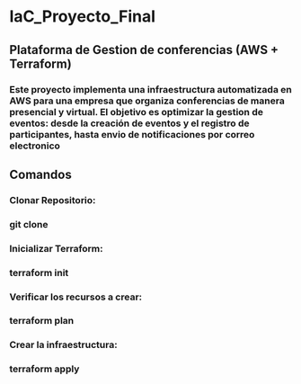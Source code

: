 # IaC_Proyecto_Final

## Plataforma de Gestion de conferencias (AWS + Terraform)
### Este proyecto implementa una infraestructura automatizada en AWS para una empresa que organiza conferencias de manera presencial y virtual. El objetivo es optimizar la gestion de eventos: desde la creación de eventos y el registro de participantes, hasta envio de notificaciones por correo electronico

## Comandos
### Clonar Repositorio: 
### git clone
### Inicializar Terraform: 
### terraform init
### Verificar los recursos a crear: 
### terraform plan
### Crear la infraestructura:
### terraform apply